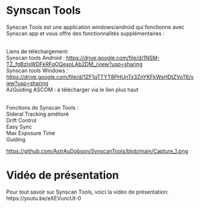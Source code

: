 <H1> Synscan Tools </H1>
Synscan Tools est une application windows/android qui fonctionne avec Synscan app et vous offre des fonctionnalités supplémentaires : <br>
<br>

Liens de téléchargement: <br>
Synscan tools Android : https://drive.google.com/file/d/1NSM-TZ_fgBzIsWDFkRFqOQespLAb2DM_/view?usp=sharing   <br>
Synscan tools Windows : https://drive.google.com/file/d/1ZF1qTTYT8PHUnTx3ZnYKFkWsHDtZVoT6/view?usp=sharing  <br>
AzGuiding ASCOM : à télécharger via le lien plus haut<br><br>

Fonctions de Synscan Tools :<br>
Sideral Tracking amélioré<br> 
Drift Control<br>
Easy Sync <br>
Max Exposure Time<br>
Guiding<br>


https://github.com/AstrAuDobson/SynscanTools/blob/main/Capture_1.png

<H1> Vidéo de présentation</H1>
Pour tout savoir sur Synscan Tools, voici la vidéo de présentation: <br>
https://youtu.be/eXEVuncUt-0
